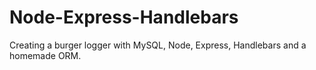 # Node-Express-Handlebars
Creating a burger logger with MySQL, Node, Express, Handlebars and a homemade ORM.
